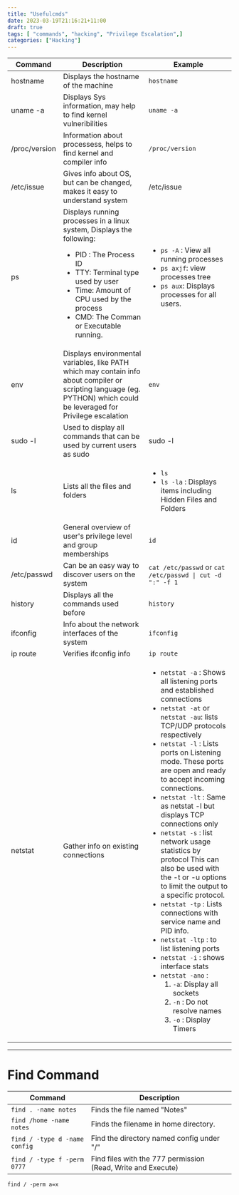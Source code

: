 ```yaml
---
title: "Usefulcmds"
date: 2023-03-19T21:16:21+11:00
draft: true
tags: [ "commands", "hacking", "Privilege Escalation",]
categories: ["Hacking"]
---
```



Command | Description | Example
---------|----------|---------
 hostname | Displays the hostname of the machine | `hostname`
 uname -a | Displays Sys information, may help to find kernel vulneribilities| `uname -a`
 /proc/version | Information about processess, helps to find kernel and compiler info | `/proc/version`
 /etc/issue | Gives info about OS, but can be changed, makes it easy to understand system | /etc/issue
 ps | Displays running processes in a linux system, Displays the following: <ul> <li>PID : The Process ID</li> <li>TTY: Terminal type used by user</li> <li>Time: Amount of CPU  used by the process </li> <li>CMD: The Comman or Executable running.</li></ul> | <ul> <li>`ps -A` : View all running processes</li><li> `ps axjf`: view processes tree</li> <li>`ps aux`: Displays processes for all users.</li></ul>
 env | Displays environmental variables, like PATH which may contain info about compiler or scripting language (eg. PYTHON) which could be leveraged for Privilege escalation | `env`
 sudo -l | Used to display all commands that can be used by current users as sudo | sudo -l
 ls | Lists all the files and folders | <ul><li>`ls`</li><li>`ls -la` : Displays items including Hidden Files and Folders</li></ul>
 id | General overview of user's privilege level and group memberships | `id`
 /etc/passwd | Can be an easy way to discover users on the system | `cat /etc/passwd` or `cat /etc/passwd \| cut -d ":" -f 1`
 history | Displays all the commands used before | `history`
 ifconfig | Info about the network interfaces of the system | `ifconfig`
 ip route | Verifies ifconfig info | `ip route`
 netstat | Gather info on existing connections | <ul><li>`netstat -a` : Shows all listening ports and established connections</li><li>`netstat -at` or `netstat -au`: lists TCP/UDP protocols respectively</li><li>`netstat -l` : Lists ports on Listening mode. These ports are open and ready to accept incoming connections.</li><li>`netstat -lt` : Same as netstat -l but displays TCP connections only</li><li>`netstat -s` : list network usage statistics by protocol This can also be used with the -t or -u options to limit the output to a specific protocol. </li> <li>`netstat -tp` : Lists connections with service name and PID info.</li><li> `netstat -ltp` : to list listening ports</li> <li>`netstat -i` : shows interface stats</li><li>`netstat -ano` : <ol><li>`-a`: Display all sockets</li><li>`-n` : Do not resolve names</li> <li>`-o` : Display Timers</li></ol></li></ul>

---

# Find Command

Command | Description
--------|------------
`find . -name notes` | Finds the file named "Notes"
`find /home -name notes` | Finds the filename in home directory.
`find / -type d -name config` | Find the directory named config under "/"
`find / -type f -perm 0777` | Find files with the 777 permission (Read, Write and Execute)
`find / -perm a=x`